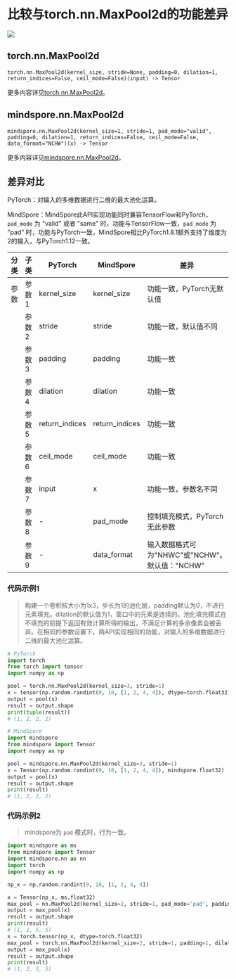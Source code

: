 # 比较与torch.nn.MaxPool2d的功能差异

<a href="https://gitee.com/mindspore/docs/blob/master/docs/mindspore/source_zh_cn/note/api_mapping/pytorch_diff/MaxPool2d.md" target="_blank"><img src="https://mindspore-website.obs.cn-north-4.myhuaweicloud.com/website-images/master/resource/_static/logo_source.png"></a>

## torch.nn.MaxPool2d

```text
torch.nn.MaxPool2d(kernel_size, stride=None, padding=0, dilation=1, return_indices=False, ceil_mode=False)(input) -> Tensor
```

更多内容详见[torch.nn.MaxPool2d](https://pytorch.org/docs/1.8.1/generated/torch.nn.MaxPool2d.html)。

## mindspore.nn.MaxPool2d

```text
mindspore.nn.MaxPool2d(kernel_size=1, stride=1, pad_mode="valid", padding=0, dilation=1, return_indices=False, ceil_mode=False, data_format="NCHW")(x) -> Tensor
```

更多内容详见[mindspore.nn.MaxPool2d](https://www.mindspore.cn/docs/zh-CN/master/api_python/nn/mindspore.nn.MaxPool2d.html)。

## 差异对比

PyTorch：对输入的多维数据进行二维的最大池化运算。

MindSpore：MindSpore此API实现功能同时兼容TensorFlow和PyTorch，`pad_mode` 为 "valid" 或者 "same" 时，功能与TensorFlow一致，`pad_mode` 为 "pad" 时，功能与PyTorch一致，MindSpore相比PyTorch1.8.1额外支持了维度为2的输入，与PyTorch1.12一致。

| 分类 | 子类 |PyTorch | MindSpore | 差异 |
| --- | --- | --- | --- |---|
|参数 | 参数1 | kernel_size | kernel_size |功能一致，PyTorch无默认值 |
| | 参数2 | stride | stride |功能一致，默认值不同 |
| | 参数3 | padding | padding | 功能一致 |
| | 参数4 | dilation | dilation | 功能一致 |
| | 参数5 | return_indices | return_indices | 功能一致|
| | 参数6 | ceil_mode | ceil_mode | 功能一致 |
| | 参数7 | input | x | 功能一致，参数名不同 |
| | 参数8 | - | pad_mode | 控制填充模式，PyTorch无此参数 |
| | 参数9 | - | data_format | 输入数据格式可为"NHWC"或"NCHW"。默认值："NCHW" |

### 代码示例1

> 构建一个卷积核大小为1x3，步长为1的池化层，padding默认为0，不进行元素填充。dilation的默认值为1，窗口中的元素是连续的。池化填充模式在不填充的前提下返回有效计算所得的输出，不满足计算的多余像素会被丢弃。在相同的参数设置下，两API实现相同的功能，对输入的多维数据进行二维的最大池化运算。

```python
# PyTorch
import torch
from torch import tensor
import numpy as np

pool = torch.nn.MaxPool2d(kernel_size=3, stride=1)
x = tensor(np.random.randint(0, 10, [1, 2, 4, 4]), dtype=torch.float32)
output = pool(x)
result = output.shape
print(tuple(result))
# (1, 2, 2, 2)

# MindSpore
import mindspore
from mindspore import Tensor
import numpy as np

pool = mindspore.nn.MaxPool2d(kernel_size=3, stride=1)
x = Tensor(np.random.randint(0, 10, [1, 2, 4, 4]), mindspore.float32)
output = pool(x)
result = output.shape
print(result)
# (1, 2, 2, 2)
```

### 代码示例2

> mindspore为 `pad` 模式时，行为一致。

```python
import mindspore as ms
from mindspore import Tensor
import mindspore.nn as nn
import torch
import numpy as np

np_x = np.random.randint(0, 10, [1, 2, 4, 4])

x = Tensor(np_x, ms.float32)
max_pool = nn.MaxPool2d(kernel_size=2, stride=1, pad_mode='pad', padding=1, dilation=1, return_indices=False)
output = max_pool(x)
result = output.shape
print(result)
# (1, 2, 5, 5)
x = torch.tensor(np_x, dtype=torch.float32)
max_pool = torch.nn.MaxPool2d(kernel_size=2, stride=1, padding=1, dilation=1, return_indices=False)
output = max_pool(x)
result = output.shape
print(result)
# (1, 2, 5, 5)
```
